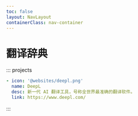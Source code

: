 ```yaml
---
toc: false
layout: NavLayout
containerClass: nav-container
---
```


# 翻译辞典

::: projects

```yaml
- icon: '@websites/deepl.png'
  name: DeepL
  desc: 新一代 AI 翻译工具，号称全世界最准确的翻译软件。
  link: https://www.deepl.com/
```

:::
